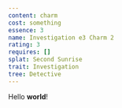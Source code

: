 ```yaml
---
content: charm
cost: something
essence: 3
name: Investigation e3 Charm 2
rating: 3
requires: []
splat: Second Sunrise
trait: Investigation
tree: Detective
---
```


Hello **world**!
